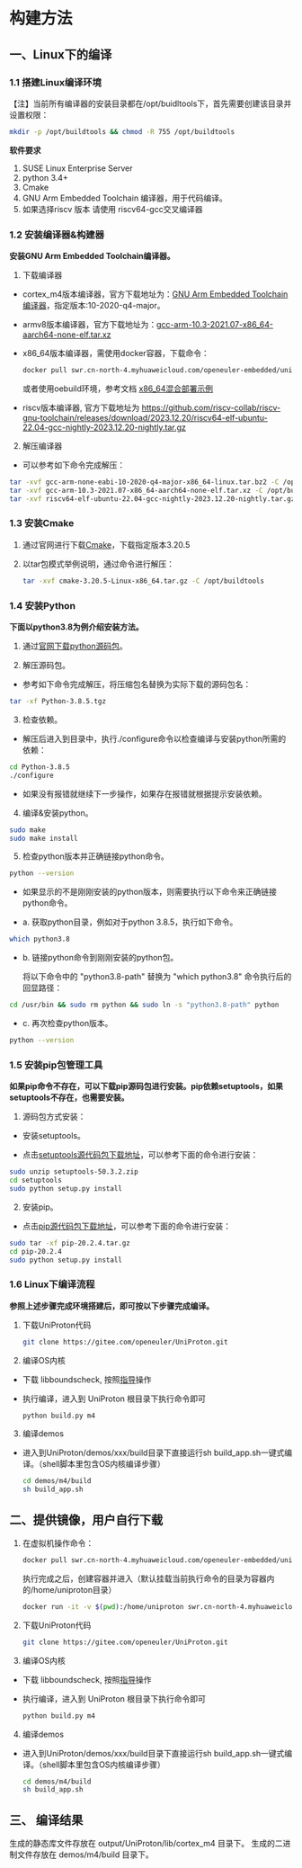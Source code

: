 # 构建方法

## 一、Linux下的编译

### 1.1 搭建Linux编译环境

【注】当前所有编译器的安装目录都在/opt/buidltools下，首先需要创建该目录并设置权限：

```bash
mkdir -p /opt/buildtools && chmod -R 755 /opt/buildtools
```

**软件要求**

1. SUSE Linux Enterprise Server
2. python 3.4+
3. Cmake
4. GNU Arm Embedded Toolchain 编译器，用于代码编译。
5. 如果选择riscv 版本 请使用 riscv64-gcc交叉编译器



### 1.2 安装编译器&构建器

**安装GNU Arm Embedded Toolchain编译器。**

1. 下载编译器
- cortex_m4版本编译器，官方下载地址为：[GNU Arm Embedded Toolchain编译器](https://developer.arm.com/tools-and-software/open-source-software/developer-tools/gnu-toolchain/gnu-rm/downloads)，指定版本:10-2020-q4-major。

- armv8版本编译器，官方下载地址为：[gcc-arm-10.3-2021.07-x86_64-aarch64-none-elf.tar.xz](https://developer.arm.com/-/media/Files/downloads/gnu-a/10.3-2021.07/binrel/gcc-arm-10.3-2021.07-x86_64-aarch64-none-elf.tar.xz)

- x86_64版本编译器，需使用docker容器，下载命令：
  ```bash
  docker pull swr.cn-north-4.myhuaweicloud.com/openeuler-embedded/uniproton:v003
  ```
  或者使用oebuild环境，参考文档 [x86_64混合部署示例](./doc/demoUsageGuide/x86_64_demo_usage_guide.md)

- riscv版本编译器, 官方下载地址为 https://github.com/riscv-collab/riscv-gnu-toolchain/releases/download/2023.12.20/riscv64-elf-ubuntu-22.04-gcc-nightly-2023.12.20-nightly.tar.gz 

2. 解压编译器
- 可以参考如下命令完成解压：
```bash
tar -xvf gcc-arm-none-eabi-10-2020-q4-major-x86_64-linux.tar.bz2 -C /opt/buildtools
tar -xvf gcc-arm-10.3-2021.07-x86_64-aarch64-none-elf.tar.xz -C /opt/buildtools
tar -xvf riscv64-elf-ubuntu-22.04-gcc-nightly-2023.12.20-nightly.tar.gz -C /opt/buildtools
```



### 1.3 安装Cmake

1. 通过官网进行下载[Cmake](https://cmake.org/download/)，下载指定版本3.20.5

2. 以tar包模式举例说明，通过命令进行解压：

   ```bash
   tar -xvf cmake-3.20.5-Linux-x86_64.tar.gz -C /opt/buildtools
   ```



### 1.4 安装Python
**下面以python3.8为例介绍安装方法。**

1. 通过[官网下载python源码包](https://gitee.com/link?target=https%3A%2F%2Fwww.python.org%2Fftp%2Fpython%2F3.8.5%2FPython-3.8.5.tgz)。

2. 解压源码包。
  - 参考如下命令完成解压，将压缩包名替换为实际下载的源码包名：
```bash
tar -xf Python-3.8.5.tgz
```
3. 检查依赖。
  - 解压后进入到目录中，执行./configure命令以检查编译与安装python所需的依赖：
```bash
cd Python-3.8.5
./configure
```
- 如果没有报错就继续下一步操作，如果存在报错就根据提示安装依赖。
4. 编译&安装python。
```bash
sudo make
sudo make install
```
5. 检查python版本并正确链接python命令。
```bash
python --version
```
- 如果显示的不是刚刚安装的python版本，则需要执行以下命令来正确链接python命令。

- a. 获取python目录，例如对于python 3.8.5，执行如下命令。

```bash
which python3.8
```
- b. 链接python命令到刚刚安装的python包。

    将以下命令中的 "python3.8-path" 替换为 "which python3.8" 命令执行后的回显路径：

```bash
cd /usr/bin && sudo rm python && sudo ln -s "python3.8-path" python
```
- c. 再次检查python版本。

```bash
python --version
```
### 1.5 安装pip包管理工具

**如果pip命令不存在，可以下载pip源码包进行安装。pip依赖setuptools，如果setuptools不存在，也需要安装。**

1. 源码包方式安装：

- 安装setuptools。

- 点击[setuptools源代码包下载地址](https://gitee.com/link?target=https%3A%2F%2Fpypi.org%2Fproject%2Fsetuptools%2F)，可以参考下面的命令进行安装：

```bash
sudo unzip setuptools-50.3.2.zip
cd setuptools
sudo python setup.py install
```

2. 安装pip。

- 点击[pip源代码包下载地址](https://gitee.com/link?target=https%3A%2F%2Fpypi.org%2Fproject%2Fpip%2F)，可以参考下面的命令进行安装：
```bash
sudo tar -xf pip-20.2.4.tar.gz
cd pip-20.2.4
sudo python setup.py install
```

### 1.6 Linux下编译流程
**参照上述步骤完成环境搭建后，即可按以下步骤完成编译。**

1. 下载UniProton代码

   ```bash
   git clone https://gitee.com/openeuler/UniProton.git
   ```

2. 编译OS内核

- 下载 libboundscheck, 按照[指导](../platform/README.md)操作

- 执行编译，进入到 UniProton 根目录下执行命令即可

   ```bash
   python build.py m4
   ```

3. 编译demos

- 进入到UniProton/demos/xxx/build目录下直接运行sh build_app.sh一键式编译。（shell脚本里包含OS内核编译步骤）

   ```bash
   cd demos/m4/build
   sh build_app.sh
   ```

## 二、提供镜像，用户自行下载

1. 在虚拟机操作命令：

   ```bash
   docker pull swr.cn-north-4.myhuaweicloud.com/openeuler-embedded/uniproton:v003
   ```

   执行完成之后，创建容器并进入（默认挂载当前执行命令的目录为容器内的/home/uniproton目录）

   ```bash
   docker run -it -v $(pwd):/home/uniproton swr.cn-north-4.myhuaweicloud.com/openeuler-embedded/uniproton:v003
   ```

2. 下载UniProton代码

   ```bash
   git clone https://gitee.com/openeuler/UniProton.git
   ```

3. 编译OS内核

- 下载 libboundscheck, 按照[指导](../platform/README.md)操作

- 执行编译，进入到 UniProton 根目录下执行命令即可

   ```bash
   python build.py m4
   ```

4. 编译demos

- 进入到UniProton/demos/xxx/build目录下直接运行sh build_app.sh一键式编译。（shell脚本里包含OS内核编译步骤）

   ```bash
   cd demos/m4/build
   sh build_app.sh
   ```



## 三、 编译结果

生成的静态库文件存放在 output/UniProton/lib/cortex_m4 目录下。
生成的二进制文件存放在 demos/m4/build 目录下。

